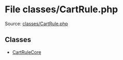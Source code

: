 File classes/CartRule.php
=========

Source: [classes/CartRule.php](https://github.com/PrestaShop/PrestaShop/blob/1.6.0.13/classes/CartRule.php)


Classes
-------

* [CartRuleCore](class.CartRuleCore.md)

